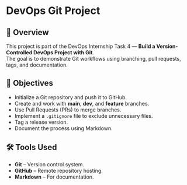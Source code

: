 # DevOps Git Project

## 📌 Overview
This project is part of the DevOps Internship Task 4 — **Build a Version-Controlled DevOps Project with Git**.  
The goal is to demonstrate Git workflows using branching, pull requests, tags, and documentation.

## 🎯 Objectives
- Initialize a Git repository and push it to GitHub.
- Create and work with **main**, **dev**, and **feature** branches.
- Use Pull Requests (PRs) to merge branches.
- Implement a `.gitignore` file to exclude unnecessary files.
- Tag a release version.
- Document the process using Markdown.

## 🛠 Tools Used
- **Git** – Version control system.
- **GitHub** – Remote repository hosting.
- **Markdown** – For documentation.
